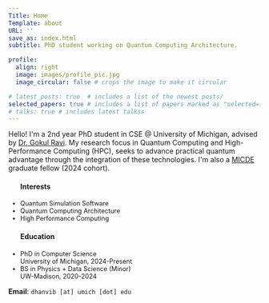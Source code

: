 ```yaml
---
Title: Home 
Template: about
URL: ''
save_as: index.html
subtitle: PhD student working on Quantum Computing Architecture. 

profile: 
  align: right
  image: images/profile_pic.jpg
  image_circular: false # crops the image to make it circular

# latest_posts: true  # includes a list of the newest posts/
selected_papers: true # includes a list of papers marked as "selected={true}"
# talks: true # includes latest talkss
---
```


Hello! I'm a 2nd year PhD student in CSE @ University of Michigan, advised by [Dr. Gokul Ravi](https://gsravi.engin.umich.edu/). 
My research focus in Quantum Computing and High-Performance Computing (HPC), seeks to advance practical quantum advantage through the integration of these technologies. I'm also a [MICDE](https://micde.umich.edu/) graduate fellow (2024 cohort).

<style>
  .lower-font-size li {
    font-size: 0.90em; /* You can adjust the value as needed */
  }
</style>

<div class="desktop">
<div class="row">
    <div class="col-5 pr-0">
    <div class="row justify-content-center">
    <ul class="lower-font-size"> 
    <h4>Interests</h4>
    <li>Quantum Simulation Software</li>
    <li>Quantum Computing Architecture</li>
    <li>High Performance Computing</li>
    </ul>
    </div> 
    </div>
    <div class="col-7"> 
    <div class="row justify-content-center">
    <ul class="lower-font-size">
    <h4>Education</h4>
    <li>PhD in Computer Science<br>University of Michigan, 2024-Present</li>
    <li>BS in Physics + Data Science (Minor)<br> UW-Madison, 2020-2024</li>
    </ul> 
    </div>
    </div>
</div>
</div>

**Email**: `dhanvib [at] umich [dot] edu`

